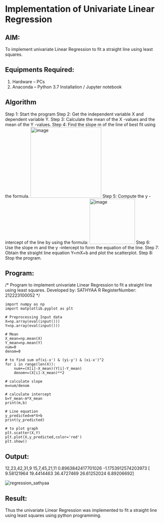 # Implementation of Univariate Linear Regression
## AIM:
To implement univariate Linear Regression to fit a straight line using least squares.

## Equipments Required:
1. Hardware – PCs
2. Anaconda – Python 3.7 Installation / Jupyter notebook

## Algorithm

Step 1: Start the program
Step 2: Get the independent variable X and dependent variable Y.
Step 3: Calculate the mean of the X -values and the mean of the Y -values.
Step 4: Find the slope m of the line of best fit using the formula. 
<img width="231" alt="image" src="https://user-images.githubusercontent.com/93026020/192078527-b3b5ee3e-992f-46c4-865b-3b7ce4ac54ad.png">
Step 5: Compute the y -intercept of the line by using the formula:
<img width="148" alt="image" src="https://user-images.githubusercontent.com/93026020/192078545-79d70b90-7e9d-4b85-9f8b-9d7548a4c5a4.png">
Step 6: Use the slope m and the y -intercept to form the equation of the line.
Step 7: Obtain the straight line equation Y=mX+b and plot the scatterplot.
Step 8: Stop the program.

## Program:

/*
Program to implement univariate Linear Regression to fit a straight line using least squares.
Developed by: SATHYAA R
RegisterNumber: 212223100052
*/

```
import numpy as np
import matplotlib.pyplot as plt

# Preprocessing Input data
X=np.array(eval(input()))
Y=np.array(eval(input()))

# Mean
X_mean=np.mean(X)
Y_mean=np.mean(Y)
num=0
denom=0

# to find sum of(xi-x') & (yi-y') & (xi-x')^2
for i in range(len(X)):
    num+=(X[i]-X_mean)(Y[i]-Y_mean)
    denom+=(X[i]-X_mean)**2

# calculate slope
m=num/denom

# calculate intercept
b=Y_mean-m*X_mean
print(m,b)

# Line equation
y_predicted=m*X+b
print(y_predicted)

# to plot graph
plt.scatter(X,Y)
plt.plot(X,y_predicted,color='red')
plt.show()

```

## Output:

12,23,42,31,9
15,7,45,21,11
0.8963842417701026 -1.1753912574203973
[ 9.58121964 19.4414463  36.4727469  26.61252024  6.89206692]

![regression_sathyaa](https://github.com/user-attachments/assets/d9e8ce06-f2d1-42ad-9ee2-1baeef93ce2e)


## Result:
Thus the univariate Linear Regression was implemented to fit a straight line using least squares using python programming.
